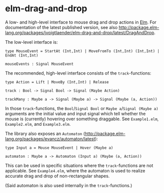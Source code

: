 elm-drag-and-drop
=================

A low- and high-level interface to mouse drag and drop actions in [Elm](http://elm-lang.org/).
For documentation of the latest published version, see also http://package.elm-lang.org/packages/jvoigtlaender/elm-drag-and-drop/latest/DragAndDrop.

The low-level interface is:

```
type MouseEvent = StartAt (Int,Int) | MoveFromTo (Int,Int) (Int,Int) | EndAt (Int,Int)

mouseEvents : Signal MouseEvent
```

The recommended, high-level interface consists of the `track`-functions:

```
type Action = Lift | MoveBy (Int,Int) | Release

track : Bool -> Signal Bool -> Signal (Maybe Action)

trackMany : Maybe a -> Signal (Maybe a) -> Signal (Maybe (a, Action))
```

In those `track`-functions, the `Bool`/`Signal Bool` or `Maybe a`/`Signal (Maybe a)` arguments are the initial value and input signal which tell whether the mouse is (currently) hovering over something draggable. See `Example1.elm`, `Example2.elm`, and `Example3.elm`.

The library also exposes an `Automaton` (http://package.elm-lang.org/packages/evancz/automaton/latest):

```
type Input a = Mouse MouseEvent | Hover (Maybe a)

automaton : Maybe a -> Automaton (Input a) (Maybe (a, Action))
```

This can be used in specific situations where the `track`-functions are not applicable. See `Example4.elm`, where the automaton is used to realize accurate drag and drop of non-rectangular shapes.

(Said automaton is also used internally in the `track`-functions.)
